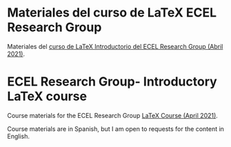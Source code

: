 # Materiales del curso de LaTeX ECEL Research Group

Materiales del [curso de LaTeX Introductorio del ECEL Research Group (Abril 2021)](https://www.facebook.com/ECELRG/photos/a.112394373625430/302193681312164/). 

# ECEL Research Group- Introductory LaTeX course
Course materials for the ECEL Research Group [LaTeX Course (April 2021)](https://www.facebook.com/ECELRG/photos/a.112394373625430/302193681312164/).

Course materials are in Spanish, but I am open to requests for the content in English. 


